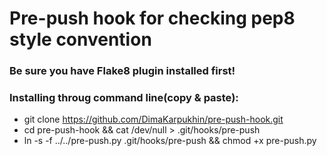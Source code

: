 # Pre-push hook for checking pep8 style convention
### Be sure you have Flake8 plugin installed first!
### Installing throug command line(copy & paste):
 * git clone https://github.com/DimaKarpukhin/pre-push-hook.git
 * cd pre-push-hook && cat /dev/null > .git/hooks/pre-push
 * ln -s -f ../../pre-push.py .git/hooks/pre-push && chmod +x pre-push.py
